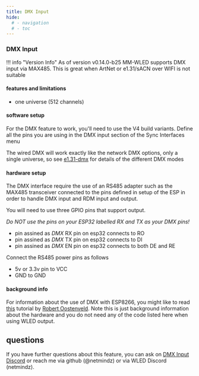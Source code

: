 ```yaml
---
title: DMX Input
hide:
  # - navigation
  # - toc
---
```


### DMX Input

!!! info "Version Info"
    As of version v0.14.0-b25 MM-WLED supports DMX input via MAX485. This is great when ArtNet or e1.31/sACN over WIFI is not suitable 

#### features and limitations

* one universe (512 channels)
  

#### software setup

For the DMX feature to work, you'll need to use the V4 build variants. Define all the pins you are using in the DMX input section of the Sync Interfaces menu

The wired DMX will work exactly like the network DMX options, only a single universe, so see [e1.31-dmx](/interfaces/e1.31-dmx/) for details of the different DMX modes

#### hardware setup

The DMX interface require the use of an RS485 adapter such as the MAX485 transceiver connected to the pins defined in setup of the ESP in order to handle DMX input and RDM input and output.


You will need to use three GPIO pins that support output.

*Do NOT use the pins on your ESP32 labelled RX and TX as your DMX pins!*

* pin assined as *DMX* RX pin on esp32 connects to RO
* pin assined as *DMX* TX pin on esp32 connects to DI
* pin assined as *DMX* EN pin on esp32 connects to both DE and RE

Connect the RS485 power pins as follows

* 5v or 3.3v pin to VCC
* GND to GND

#### background info


For information about the use of DMX with ESP8266, you might like to read [this](https://robertoostenveld.nl/art-net-to-dmx512-with-esp8266/) tutorial by [Robert Oostenveld](https://robertoostenveld.nl/). Note this is just background information about the hardware and you do not need any of the code listed here when using WLED output.

## questions

If you have further questions about this feature, you can ask on [DMX Input Discord](https://discord.com/channels/473448917040758787/1097792072762798110) or reach me via github (@netmindz) or via WLED Discord (netmindz).
